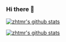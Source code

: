 ### Hi there 👋

[![zhtmr's github stats](https://github-readme-stats.vercel.app/api?username=zhtmr&show_icons=true&theme=merko)](https://github.com/zhtmr)


<!-- [![trophy](https://github-profile-trophy.vercel.app/?username=zhtmr)](https://github.com/ryo-ma/github-profile-trophy) -->

[![zhtmr's github stats](https://github-readme-stats.vercel.app/api/top-langs?username=zhtmr&show_icons=true&hide_border=true&title_color=004386&icon_color=004386&layout=compact)](https://github.com/zhtmr)

